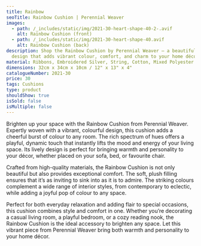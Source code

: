 ```yaml
---
title: Rainbow
seoTitle: Rainbow Cushion | Perennial Weaver
images:
  - path: /_includes/static/img/2021-30-heart-shape-40-2-.avif
    alt: Rainbow Cushion (front)
  - path: /_includes/static/img/2021-30-heart-shape-40.avif
    alt: Rainbow Cushion (back)
description: Shop the Rainbow Cushion by Perennial Weaver – a beautifully woven
  design that adds vibrant colour, comfort, and charm to your home décor.
material: Ribbons, Embroidered Silver, String, Cotton, Mixed Polyester Filling
dimensions: 32cm x 34cm x 10cm / 12" x 13" x 4"
catalogueNumber: 2021-30
price: 30
tags: Cushions
type: product
shouldShow: true
isSold: false
isMultiple: false
---
```

Brighten up your space with the Rainbow Cushion from Perennial Weaver. Expertly woven with a vibrant, colourful design, this cushion adds a cheerful burst of colour to any room. The rich spectrum of hues offers a playful, dynamic touch that instantly lifts the mood and energy of your living space. Its lively design is perfect for bringing warmth and personality to your décor, whether placed on your sofa, bed, or favourite chair.

Crafted from high-quality materials, the Rainbow Cushion is not only beautiful but also provides exceptional comfort. The soft, plush filling ensures that it’s as inviting to sink into as it is to admire. The striking colours complement a wide range of interior styles, from contemporary to eclectic, while adding a joyful pop of colour to any space.

Perfect for both everyday relaxation and adding flair to special occasions, this cushion combines style and comfort in one. Whether you’re decorating a casual living room, a playful bedroom, or a cozy reading nook, the Rainbow Cushion is the ideal accessory to brighten any space. Let this vibrant piece from Perennial Weaver bring both warmth and personality to your home décor.
